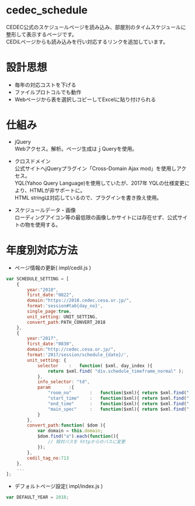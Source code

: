 # cedec_schedule
CEDEC公式のスケジュールページを読み込み、部屋別のタイムスケジュールに整形して表示するページです。  
CEDiLページからも読み込みを行い対応するリンクを追加しています。

# 設計思想
* 毎年の対応コストを下げる
* ファイルプロトコルでも動作
* Webページから表を選択しコピーしてExcelに貼り付けられる

# 仕組み
* jQuery  
Webアクセス。解析。ページ生成はｊQueryを使用。

* クロスドメイン  
公式サイトへjQueryプラグイン「Cross-Domain Ajax mod」を使用しアクセス。  
YQL(Yahoo Query Language)を使用していたが、2017年 YQLの仕様変更により、HTMLが非サポートに。  
HTML stringは対応しているので、プラグインを書き換え使用。

* スケジュールデータ・画像  
ローディングアイコン等の最低限の画像しかサイトには存在せず、公式サイトの物を使用する。  

# 年度別対応方法
* ページ情報の更新( impl/cedil.js )
```javascript
var SCHEDULE_SETTING = [
	{ 
        year:"2018",
        first_date:"0822",
        domain:"https://2018.cedec.cesa.or.jp/",
        format:'session#tab{day_no}',
        single_page:true,
        unit_setting: UNIT_SETTING,
        convert_path:PATH_CONVERT_2018
    },
	{
        year:"2017",
        first_date:"0830",
        domain:"http://cedec.cesa.or.jp/",
        format:'2017/session/schedule_{date}/',	
        unit_setting: {
            selector	:	function( $xml, day_index ){
                return $xml.find( "div.schedule_timeframe_normal" );
            },
            info_selector: "td",
            param		:{
                "room_no"		:	function($xml){ return $xml.find(".room_number").text();},
                "start_time"	:	function($xml){ return $xml.find(".ss_time_start").text();},
                "end_time"		:	function($xml){ return $xml.find(".ss_time_end").text();},
                "main_spec"		:	function($xml){ return $xml.find(".ss_ippr_icon + img"); }
            }
        },
        convert_path:function( $dom ){
            var domain = this.domain;
            $dom.find("a").each(function(){
                // 相対パスを httpからのパスに変更
            });	
        },
        cedil_tag_no:713
    },
    ...
];
```
* デフォルトページ設定( impl/index.js )  
```javascript
var DEFAULT_YEAR = 2018;
```
